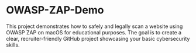 # OWASP-ZAP-Demo
This project demonstrates how to safely and legally scan a website using OWASP ZAP on macOS for educational purposes. The goal is to create a clear, recruiter-friendly GitHub project showcasing your basic cybersecurity skills.
